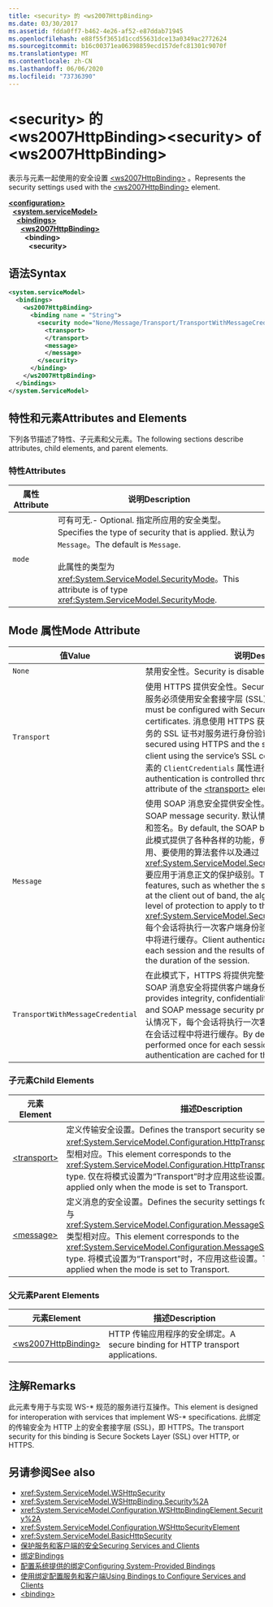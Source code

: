 ```yaml
---
title: <security> 的 <ws2007HttpBinding>
ms.date: 03/30/2017
ms.assetid: fdda0ff7-b462-4e26-af52-e87ddab71945
ms.openlocfilehash: e88f55f3651d1ccd55631dce13a0349ac2772624
ms.sourcegitcommit: b16c00371ea06398859ecd157defc81301c9070f
ms.translationtype: MT
ms.contentlocale: zh-CN
ms.lasthandoff: 06/06/2020
ms.locfileid: "73736390"
---
```

# <a name="security-of-ws2007httpbinding"></a><span data-ttu-id="72735-102">\<security> 的 \<ws2007HttpBinding></span><span class="sxs-lookup"><span data-stu-id="72735-102">\<security> of \<ws2007HttpBinding></span></span>
<span data-ttu-id="72735-103">表示与元素一起使用的安全设置 [\<ws2007HttpBinding>](ws2007httpbinding.md) 。</span><span class="sxs-lookup"><span data-stu-id="72735-103">Represents the security settings used with the [\<ws2007HttpBinding>](ws2007httpbinding.md) element.</span></span>  
  
[**\<configuration>**](../configuration-element.md)\
&nbsp;&nbsp;[**\<system.serviceModel>**](system-servicemodel.md)\
&nbsp;&nbsp;&nbsp;&nbsp;[**\<bindings>**](bindings.md)\
&nbsp;&nbsp;&nbsp;&nbsp;&nbsp;&nbsp;[**\<ws2007HttpBinding>**](ws2007httpbinding.md)\
&nbsp;&nbsp;&nbsp;&nbsp;&nbsp;&nbsp;&nbsp;&nbsp;**\<binding>**\
&nbsp;&nbsp;&nbsp;&nbsp;&nbsp;&nbsp;&nbsp;&nbsp;&nbsp;&nbsp;**\<security>**  
  
## <a name="syntax"></a><span data-ttu-id="72735-104">语法</span><span class="sxs-lookup"><span data-stu-id="72735-104">Syntax</span></span>  
  
```xml  
<system.serviceModel>
  <bindings>
    <ws2007HttpBinding>
      <binding name = "String">
        <security mode="None/Message/Transport/TransportWithMessageCredential">
          <transport>
          </transport>
          <message>
          </message>
        </security>
      </binding>
    </ws2007HttpBinding>
  </bindings>
</system.ServiceModel>
```  
  
## <a name="attributes-and-elements"></a><span data-ttu-id="72735-105">特性和元素</span><span class="sxs-lookup"><span data-stu-id="72735-105">Attributes and Elements</span></span>  
 <span data-ttu-id="72735-106">下列各节描述了特性、子元素和父元素。</span><span class="sxs-lookup"><span data-stu-id="72735-106">The following sections describe attributes, child elements, and parent elements.</span></span>  
  
### <a name="attributes"></a><span data-ttu-id="72735-107">特性</span><span class="sxs-lookup"><span data-stu-id="72735-107">Attributes</span></span>  
  
|<span data-ttu-id="72735-108">属性</span><span class="sxs-lookup"><span data-stu-id="72735-108">Attribute</span></span>|<span data-ttu-id="72735-109">说明</span><span class="sxs-lookup"><span data-stu-id="72735-109">Description</span></span>|  
|---------------|-----------------|  
|`mode`|<span data-ttu-id="72735-110">可有可无.</span><span class="sxs-lookup"><span data-stu-id="72735-110">-   Optional.</span></span> <span data-ttu-id="72735-111">指定所应用的安全类型。</span><span class="sxs-lookup"><span data-stu-id="72735-111">Specifies the type of security that is applied.</span></span> <span data-ttu-id="72735-112">默认为 `Message`。</span><span class="sxs-lookup"><span data-stu-id="72735-112">The default is `Message`.</span></span><br /><br /> <span data-ttu-id="72735-113">此属性的类型为 <xref:System.ServiceModel.SecurityMode>。</span><span class="sxs-lookup"><span data-stu-id="72735-113">This attribute is of type <xref:System.ServiceModel.SecurityMode>.</span></span>|  
  
## <a name="mode-attribute"></a><span data-ttu-id="72735-114">Mode 属性</span><span class="sxs-lookup"><span data-stu-id="72735-114">Mode Attribute</span></span>  
  
|<span data-ttu-id="72735-115">值</span><span class="sxs-lookup"><span data-stu-id="72735-115">Value</span></span>|<span data-ttu-id="72735-116">说明</span><span class="sxs-lookup"><span data-stu-id="72735-116">Description</span></span>|  
|-----------|-----------------|  
|`None`|<span data-ttu-id="72735-117">禁用安全性。</span><span class="sxs-lookup"><span data-stu-id="72735-117">Security is disabled.</span></span>|  
|`Transport`|<span data-ttu-id="72735-118">使用 HTTPS 提供安全性。</span><span class="sxs-lookup"><span data-stu-id="72735-118">Security is provided using HTTPS.</span></span> <span data-ttu-id="72735-119">此服务必须使用安全套接字层 (SSL) 证书进行配置。</span><span class="sxs-lookup"><span data-stu-id="72735-119">The service must be configured with Secure Sockets Layer (SSL) certificates.</span></span> <span data-ttu-id="72735-120">消息使用 HTTPS 获得全面保护，而且客户端使用服务的 SSL 证书对服务进行身份验证。</span><span class="sxs-lookup"><span data-stu-id="72735-120">The message is entirely secured using HTTPS and the service is authenticated by the client using the service’s SSL certificate.</span></span> <span data-ttu-id="72735-121">客户端身份验证通过元素的 `ClientCredentials` 属性进行控制 [\<transport>](transport-of-ws2007httpbinding.md) 。</span><span class="sxs-lookup"><span data-stu-id="72735-121">The client authentication is controlled through the `ClientCredentials` attribute of the [\<transport>](transport-of-ws2007httpbinding.md) element.</span></span>|  
|`Message`|<span data-ttu-id="72735-122">使用 SOAP 消息安全提供安全性。</span><span class="sxs-lookup"><span data-stu-id="72735-122">Security is provided using SOAP message security.</span></span> <span data-ttu-id="72735-123">默认情况下，将对 SOAP 正文进行加密和签名。</span><span class="sxs-lookup"><span data-stu-id="72735-123">By default, the SOAP body is encrypted and signed.</span></span> <span data-ttu-id="72735-124">此模式提供了各种各样的功能，例如服务凭据在带外客户端是否可用、要使用的算法套件以及通过 <xref:System.ServiceModel.Security.SecurityMessageProperty> 要应用于消息正文的保护级别。</span><span class="sxs-lookup"><span data-stu-id="72735-124">This mode offers a variety of features, such as whether the service credentials are available at the client out of band, the algorithm suite to use, and what level of protection to apply to the message body through the <xref:System.ServiceModel.Security.SecurityMessageProperty>.</span></span> <span data-ttu-id="72735-125">每个会话将执行一次客户端身份验证，身份验证的结果在会话过程中将进行缓存。</span><span class="sxs-lookup"><span data-stu-id="72735-125">Client authentication is performed once for each session and the results of authentication are cached for the duration of the session.</span></span>|  
|`TransportWithMessageCredential`|<span data-ttu-id="72735-126">在此模式下，HTTPS 将提供完整性、保密性和服务器身份验证，SOAP 消息安全将提供客户端身份验证。</span><span class="sxs-lookup"><span data-stu-id="72735-126">In this mode, HTTPS provides integrity, confidentiality, and server authentication, and SOAP message security provides client authentication.</span></span> <span data-ttu-id="72735-127">默认情况下，每个会话将执行一次客户端身份验证，身份验证的结果在会话过程中将进行缓存。</span><span class="sxs-lookup"><span data-stu-id="72735-127">By default, client authentication is performed once for each session and the results of authentication are cached for the duration of the session.</span></span>|  
  
### <a name="child-elements"></a><span data-ttu-id="72735-128">子元素</span><span class="sxs-lookup"><span data-stu-id="72735-128">Child Elements</span></span>  
  
|<span data-ttu-id="72735-129">元素</span><span class="sxs-lookup"><span data-stu-id="72735-129">Element</span></span>|<span data-ttu-id="72735-130">描述</span><span class="sxs-lookup"><span data-stu-id="72735-130">Description</span></span>|  
|-------------|-----------------|  
|[\<transport>](transport-of-ws2007httpbinding.md)|<span data-ttu-id="72735-131">定义传输安全设置。</span><span class="sxs-lookup"><span data-stu-id="72735-131">Defines the transport security settings.</span></span> <span data-ttu-id="72735-132">此元素与 <xref:System.ServiceModel.Configuration.HttpTransportSecurityElement> 类型相对应。</span><span class="sxs-lookup"><span data-stu-id="72735-132">This element corresponds to the <xref:System.ServiceModel.Configuration.HttpTransportSecurityElement> type.</span></span> <span data-ttu-id="72735-133">仅在将模式设置为“Transport”时才应用这些设置。</span><span class="sxs-lookup"><span data-stu-id="72735-133">These settings are applied only when the mode is set to Transport.</span></span>|  
|[\<message>](message-of-ws2007httpbinding.md)|<span data-ttu-id="72735-134">定义消息的安全设置。</span><span class="sxs-lookup"><span data-stu-id="72735-134">Defines the security settings for the message.</span></span> <span data-ttu-id="72735-135">此元素与 <xref:System.ServiceModel.Configuration.MessageSecurityOverHttpElement> 类型相对应。</span><span class="sxs-lookup"><span data-stu-id="72735-135">This element corresponds to the <xref:System.ServiceModel.Configuration.MessageSecurityOverHttpElement> type.</span></span> <span data-ttu-id="72735-136">将模式设置为“Transport”时，不应用这些设置。</span><span class="sxs-lookup"><span data-stu-id="72735-136">These settings are not applied when the mode is set to Transport.</span></span>|  
  
### <a name="parent-elements"></a><span data-ttu-id="72735-137">父元素</span><span class="sxs-lookup"><span data-stu-id="72735-137">Parent Elements</span></span>  
  
|<span data-ttu-id="72735-138">元素</span><span class="sxs-lookup"><span data-stu-id="72735-138">Element</span></span>|<span data-ttu-id="72735-139">描述</span><span class="sxs-lookup"><span data-stu-id="72735-139">Description</span></span>|  
|-------------|-----------------|  
|[\<ws2007HttpBinding>](ws2007httpbinding.md)|<span data-ttu-id="72735-140">HTTP 传输应用程序的安全绑定。</span><span class="sxs-lookup"><span data-stu-id="72735-140">A secure binding for HTTP transport applications.</span></span>|  
  
## <a name="remarks"></a><span data-ttu-id="72735-141">注解</span><span class="sxs-lookup"><span data-stu-id="72735-141">Remarks</span></span>  
 <span data-ttu-id="72735-142">此元素专用于与实现 WS-\* 规范的服务进行互操作。</span><span class="sxs-lookup"><span data-stu-id="72735-142">This element is designed for interoperation with services that implement WS-\* specifications.</span></span> <span data-ttu-id="72735-143">此绑定的传输安全为 HTTP 上的安全套接字层 (SSL)，即 HTTPS。</span><span class="sxs-lookup"><span data-stu-id="72735-143">The transport security for this binding is Secure Sockets Layer (SSL) over HTTP, or HTTPS.</span></span>  
  
## <a name="see-also"></a><span data-ttu-id="72735-144">另请参阅</span><span class="sxs-lookup"><span data-stu-id="72735-144">See also</span></span>

- <xref:System.ServiceModel.WSHttpSecurity>
- <xref:System.ServiceModel.WSHttpBinding.Security%2A>
- <xref:System.ServiceModel.Configuration.WSHttpBindingElement.Security%2A>
- <xref:System.ServiceModel.Configuration.WSHttpSecurityElement>
- <xref:System.ServiceModel.BasicHttpSecurity>
- [<span data-ttu-id="72735-145">保护服务和客户端的安全</span><span class="sxs-lookup"><span data-stu-id="72735-145">Securing Services and Clients</span></span>](../../../wcf/feature-details/securing-services-and-clients.md)
- [<span data-ttu-id="72735-146">绑定</span><span class="sxs-lookup"><span data-stu-id="72735-146">Bindings</span></span>](../../../wcf/bindings.md)
- [<span data-ttu-id="72735-147">配置系统提供的绑定</span><span class="sxs-lookup"><span data-stu-id="72735-147">Configuring System-Provided Bindings</span></span>](../../../wcf/feature-details/configuring-system-provided-bindings.md)
- [<span data-ttu-id="72735-148">使用绑定配置服务和客户端</span><span class="sxs-lookup"><span data-stu-id="72735-148">Using Bindings to Configure Services and Clients</span></span>](../../../wcf/using-bindings-to-configure-services-and-clients.md)
- [\<binding>](bindings.md)

